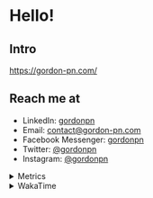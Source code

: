 # Hello!

## Intro

<https://gordon-pn.com/>

## Reach me at

- LinkedIn: [gordonpn](https://www.linkedin.com/in/gordonpn/)
- Email: [contact@gordon-pn.com](mailto:contact@gordon-pn.com)
- Facebook Messenger: [gordonpn](https://www.messenger.com/t/Gordonpn)
- Twitter: [@gordonpn](https://twitter.com/Gordonpn)
- Instagram: [@gordonpn](https://www.instagram.com/gordonpn/)

<details>
  <summary>Metrics</summary>

  <img align="center" src="https://github.com/gordonpn/gordonpn/blob/master/github-metrics.svg" alt="GitHub Metrics">

</details>

<details>
  <summary>WakaTime</summary>

  <!--START_SECTION:waka-->
📊 **This Week I Spent My Time On** 

```text
💬 Programming Languages: 
Other                    19 hrs 37 mins      ████████████░░░░░░░░░░░░░   46.15 % 
Java                     18 hrs 20 mins      ███████████░░░░░░░░░░░░░░   43.13 % 
Brazil Dependency Config 2 hrs 4 mins        █░░░░░░░░░░░░░░░░░░░░░░░░   04.90 % 
XML                      1 hr 27 mins        █░░░░░░░░░░░░░░░░░░░░░░░░   03.43 % 
INI                      20 mins             ░░░░░░░░░░░░░░░░░░░░░░░░░   00.80 % 

🔥 Editors: 
Chrome                   19 hrs 44 mins      ████████████░░░░░░░░░░░░░   46.44 % 
iTerm2                   7 hrs 51 mins       █████░░░░░░░░░░░░░░░░░░░░   18.47 % 
IntelliJ IDEA            7 hrs 3 mins        ████░░░░░░░░░░░░░░░░░░░░░   16.62 % 
Slack                    5 hrs 5 mins        ███░░░░░░░░░░░░░░░░░░░░░░   11.96 % 
Messages                 53 mins             █░░░░░░░░░░░░░░░░░░░░░░░░   02.10 % 
```


 Last Updated on 22/03/2025 10:23:57 UTC
<!--END_SECTION:waka-->
</details>
